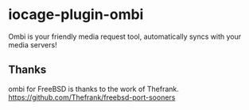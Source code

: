 # iocage-plugin-ombi

Ombi is your friendly media request tool, automatically syncs with your media servers!

## Thanks

ombi for FreeBSD is thanks to the work of Thefrank. https://github.com/Thefrank/freebsd-port-sooners